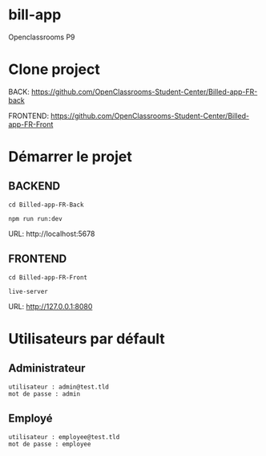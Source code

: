 # bill-app

Openclassrooms P9

# Clone project

BACK: https://github.com/OpenClassrooms-Student-Center/Billed-app-FR-back

FRONTEND: https://github.com/OpenClassrooms-Student-Center/Billed-app-FR-Front

# Démarrer le projet

## BACKEND

```
cd Billed-app-FR-Back

npm run run:dev
```

URL: http://localhost:5678

## FRONTEND

```
cd Billed-app-FR-Front

live-server
```

URL: http://127.0.0.1:8080

# Utilisateurs par défault

## Administrateur

```
utilisateur : admin@test.tld
mot de passe : admin
```

## Employé

```
utilisateur : employee@test.tld
mot de passe : employee
```
